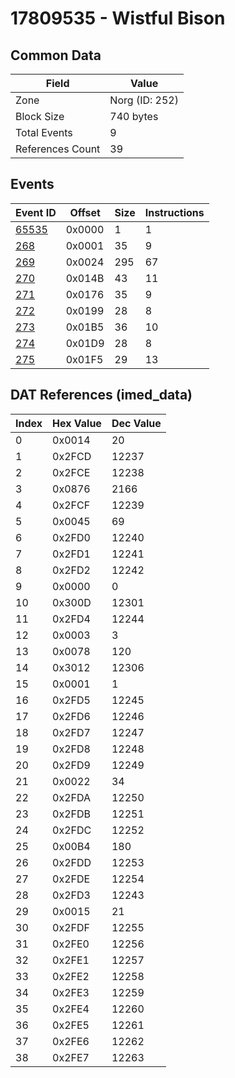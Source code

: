 # 17809535 - Wistful Bison

## Common Data

| Field            | Value          |
|------------------|----------------|
| Zone             | Norg (ID: 252) |
| Block Size       | 740 bytes      |
| Total Events     | 9              |
| References Count | 39             |

## Events

| Event ID            | Offset   |   Size |   Instructions |
|---------------------|----------|--------|----------------|
| [65535](./65535.md) | 0x0000   |      1 |              1 |
| [268](./268.md)     | 0x0001   |     35 |              9 |
| [269](./269.md)     | 0x0024   |    295 |             67 |
| [270](./270.md)     | 0x014B   |     43 |             11 |
| [271](./271.md)     | 0x0176   |     35 |              9 |
| [272](./272.md)     | 0x0199   |     28 |              8 |
| [273](./273.md)     | 0x01B5   |     36 |             10 |
| [274](./274.md)     | 0x01D9   |     28 |              8 |
| [275](./275.md)     | 0x01F5   |     29 |             13 |

## DAT References (imed_data)

|   Index | Hex Value   |   Dec Value |
|---------|-------------|-------------|
|       0 | 0x0014      |          20 |
|       1 | 0x2FCD      |       12237 |
|       2 | 0x2FCE      |       12238 |
|       3 | 0x0876      |        2166 |
|       4 | 0x2FCF      |       12239 |
|       5 | 0x0045      |          69 |
|       6 | 0x2FD0      |       12240 |
|       7 | 0x2FD1      |       12241 |
|       8 | 0x2FD2      |       12242 |
|       9 | 0x0000      |           0 |
|      10 | 0x300D      |       12301 |
|      11 | 0x2FD4      |       12244 |
|      12 | 0x0003      |           3 |
|      13 | 0x0078      |         120 |
|      14 | 0x3012      |       12306 |
|      15 | 0x0001      |           1 |
|      16 | 0x2FD5      |       12245 |
|      17 | 0x2FD6      |       12246 |
|      18 | 0x2FD7      |       12247 |
|      19 | 0x2FD8      |       12248 |
|      20 | 0x2FD9      |       12249 |
|      21 | 0x0022      |          34 |
|      22 | 0x2FDA      |       12250 |
|      23 | 0x2FDB      |       12251 |
|      24 | 0x2FDC      |       12252 |
|      25 | 0x00B4      |         180 |
|      26 | 0x2FDD      |       12253 |
|      27 | 0x2FDE      |       12254 |
|      28 | 0x2FD3      |       12243 |
|      29 | 0x0015      |          21 |
|      30 | 0x2FDF      |       12255 |
|      31 | 0x2FE0      |       12256 |
|      32 | 0x2FE1      |       12257 |
|      33 | 0x2FE2      |       12258 |
|      34 | 0x2FE3      |       12259 |
|      35 | 0x2FE4      |       12260 |
|      36 | 0x2FE5      |       12261 |
|      37 | 0x2FE6      |       12262 |
|      38 | 0x2FE7      |       12263 |
